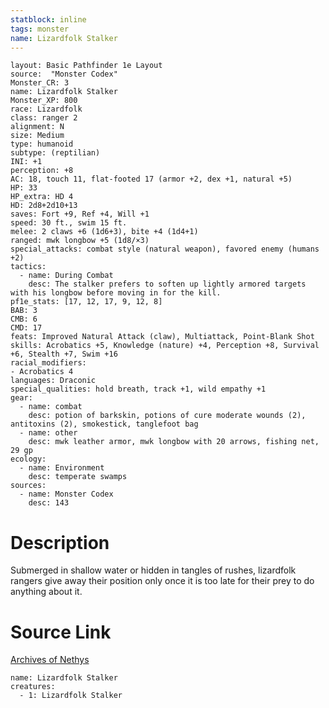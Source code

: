 ```yaml
---
statblock: inline
tags: monster
name: Lizardfolk Stalker
---
```

```statblock
layout: Basic Pathfinder 1e Layout
source:  "Monster Codex"
Monster_CR: 3
name: Lizardfolk Stalker
Monster_XP: 800
race: Lizardfolk
class: ranger 2
alignment: N
size: Medium
type: humanoid
subtype: (reptilian)
INI: +1
perception: +8
AC: 18, touch 11, flat-footed 17 (armor +2, dex +1, natural +5)
HP: 33
HP_extra: HD 4
HD: 2d8+2d10+13
saves: Fort +9, Ref +4, Will +1
speed: 30 ft., swim 15 ft.
melee: 2 claws +6 (1d6+3), bite +4 (1d4+1)
ranged: mwk longbow +5 (1d8/×3)
special_attacks: combat style (natural weapon), favored enemy (humans +2)
tactics:
  - name: During Combat
    desc: The stalker prefers to soften up lightly armored targets with his longbow before moving in for the kill.
pf1e_stats: [17, 12, 17, 9, 12, 8]
BAB: 3
CMB: 6
CMD: 17
feats: Improved Natural Attack (claw), Multiattack, Point-Blank Shot
skills: Acrobatics +5, Knowledge (nature) +4, Perception +8, Survival +6, Stealth +7, Swim +16
racial_modifiers:
- Acrobatics 4
languages: Draconic
special_qualities: hold breath, track +1, wild empathy +1
gear:
  - name: combat
    desc: potion of barkskin, potions of cure moderate wounds (2), antitoxins (2), smokestick, tanglefoot bag
  - name: other
    desc: mwk leather armor, mwk longbow with 20 arrows, fishing net, 29 gp
ecology:
  - name: Environment
    desc: temperate swamps
sources:
  - name: Monster Codex
    desc: 143
```
# Description
Submerged in shallow water or hidden in tangles of rushes, lizardfolk rangers give away their position only once it is too late for their prey to do anything about it.
# Source Link
[Archives of Nethys](https://aonprd.com/MonsterDisplay.aspx?ItemName=Lizardfolk%20Stalker)
```encounter-table
name: Lizardfolk Stalker
creatures:
  - 1: Lizardfolk Stalker
```
